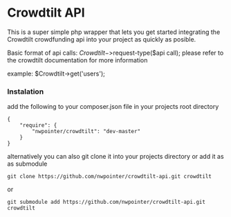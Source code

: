 Crowdtilt API
=============

This is a super simple php wrapper that lets you get started integrating the Crowdtilt crowdfunding api into your project as quickly as posible. 

Basic format of api calls: $Crowdtilt->$request-type($api call);
please refer to the crowdtilt documentation for more information

example:
$Crowdtilt->get('users');

### Instalation
add the following to your composer.json file in your projects root directory

```
{
    "require": {
        "nwpointer/crowdtilt": "dev-master"
    }
}
```


alternatively you can also git clone it into your projects directory or add it as as submodule

```
git clone https://github.com/nwpointer/crowdtilt-api.git crowdtilt
```
or
```
git submodule add https://github.com/nwpointer/crowdtilt-api.git crowdtilt
```


